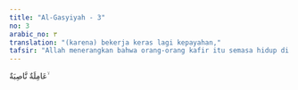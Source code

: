 ```yaml
---
title: "Al-Gasyiyah - 3"
no: 3
arabic_no: ٣
translation: "(karena) bekerja keras lagi kepayahan,"
tafsir: "Allah menerangkan bahwa orang-orang kafir itu semasa hidup di dunia bekerja dengan rajin dan sungguh-sungguh. Akan tetapi, perbuatan mereka itu tidak diterima karena mereka tidak beriman kepada Allah dan Rasul-Nya, yang merupakan syarat utama untuk diterimanya perbuatan dan mendapat ganjaran-Nya."
---
```

عَامِلَةٌ نَّاصِبَةٌ  ۙ